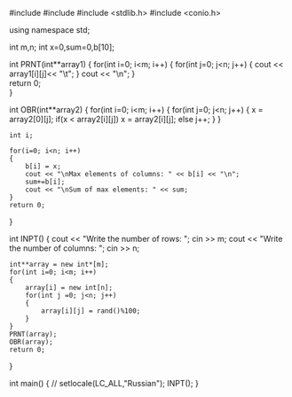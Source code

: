 #include <iostream>
#include <fstream>
#include <stdlib.h>
#include <conio.h>

using namespace std;

int m,n;
int x=0,sum=0,b[10];


int PRNT(int**array1)
{
	for(int i=0; i<m; i++)
	{
	     for(int j=0; j<n; j++)
	     {
	     	cout << array1[i][j]<< "\t";
	     }
	     cout << "\n";
	}       
	return 0;	
}

int OBR(int**array2)
{
	for(int i=0; i<m; i++)
	{
		for(int j=0; j<n; j++)
		{
			x = array2[0][j];
			if(x < array2[i][j]) x = array2[i][j];
			else j++;
		}
	}
	
	int i;
	
	for(i=0; i<n; i++)
	{
		b[i] = x;
		cout << "\nMax elements of columns: " << b[i] << "\n";
		sum+=b[i];
		cout << "\nSum of max elements: " << sum;
	}
	return 0;
}

int INPT()
{
	cout << "Write the number of rows: ";
    cin >> m;
    cout << "Write the number of columns: ";
    cin >> n;
    
    int**array = new int*[m];
    for(int i=0; i<m; i++)
	{
        array[i] = new int[n];
        for(int j =0; j<n; j++)
		{
            array[i][j] = rand()%100;
        }
    }
	PRNT(array);
    OBR(array);
    return 0;
}

int main()
{
//	setlocale(LC_ALL,"Russian");
	INPT();
}
